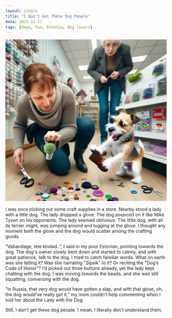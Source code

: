 ```yaml
---
layout: single
title: "I Don't Get These Dog People"
date: 2023-12-27
tags: [dogs, fun, Estonia, dog-lovers]
---
```

![I Don't Get These Dog People](/assets/images/I-dont-get-these-dog-people.jpg)

I was once picking out some craft supplies in a store. Nearby stood a lady with a little dog. The lady dropped a glove. The dog pounced on it like Mike Tyson on his opponents. The lady seemed oblivious. The little dog, with all its terrier might, was jumping around and tugging at the glove. I thought any moment both the glove and the dog would scatter among the crafting goods.

“Vabandage, teie kindad..”, I said in my poor Estonian, pointing towards the dog.
The dog's owner slowly bent down and started to calmly, and with great patience, talk to the dog. I tried to catch familiar words.
What on earth was she telling it? Was she narrating "Sipsik" to it? Or reciting the "Dog’s Code of Honor"?
I’d picked out three buttons already, yet the lady kept chatting with the dog.
I was moving towards the beads, and she was still squatting, conversing with the dog.

"In Russia, that very dog would have gotten a slap, and with that glove, oh, the dog would've really got it," my mom couldn’t help commenting when I told her about the Lady with the Dog.

Still, I don’t get these dog people. I mean, I literally don’t understand them.
